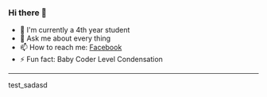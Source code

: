 ### Hi there 👋
<!-- - 🌱 I’m currently learning ...
- 👯 I’m looking to collaborate on ...
- 🤔 I’m looking for help with ... 
- 😄 Pronouns: Suxi
-->

- 🔭 I'm currently a 4th year student
- 💬 Ask me about every thing
- 📫 How to reach me: <a href="https://www.facebook.com/Nam.MaiNhatNam/">Facebook</a>
- ⚡ Fun fact: Baby Coder Level Condensation 
<hr>
test_sadasd
